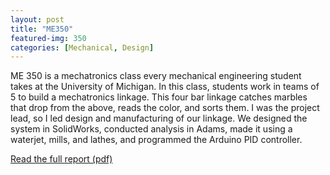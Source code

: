 ```yaml
---
layout: post
title: "ME350"
featured-img: 350
categories: [Mechanical, Design]
---
```


ME 350 is a mechatronics class every mechanical engineering student takes at the University of Michigan. In this class, students work in teams of 5 to build a mechatronics linkage. This four bar linkage catches marbles that drop from the above, reads the color, and sorts them. I was the project lead, so I led design and manufacturing of our linkage. We designed the system in SolidWorks, conducted analysis in Adams, made it using a waterjet, mills, and lathes, and programmed the Arduino PID controller.

[Read the full report (pdf)](/files/ME%20350%20Team%2052%20W17%20Report.pdf)